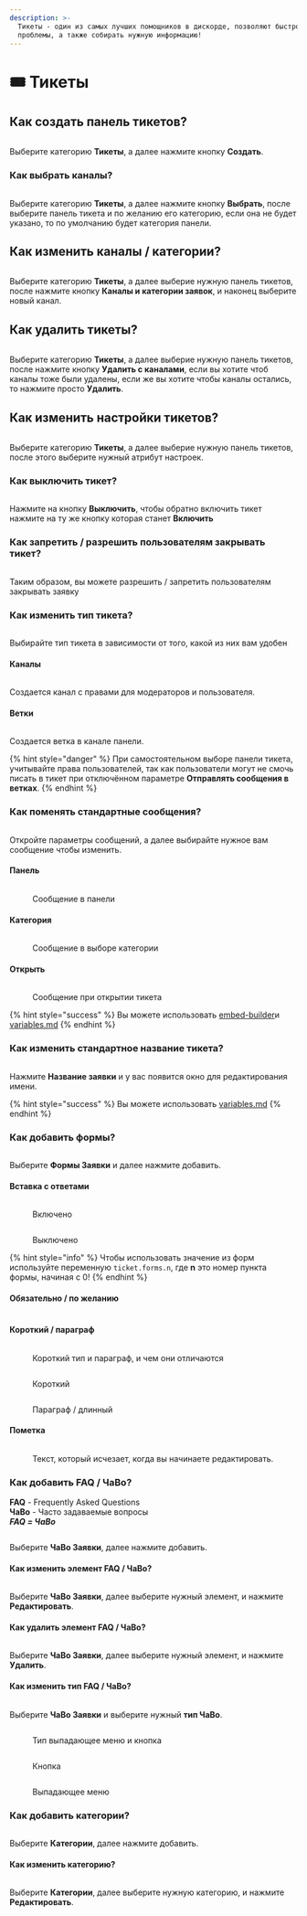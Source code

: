 ```yaml
---
description: >-
  Тикеты - один из самых лучших помощников в дискорде, позволяют быстро решать
  проблемы, а также собирать нужную информацию!
---
```


# 🎟️ Тикеты

## Как создать панель тикетов?

<figure><img src="../.gitbook/assets/Запись-2024-08-03-005435.gif" alt=""><figcaption></figcaption></figure>

Выберите категорию **Тикеты**, а далее нажмите кнопку **Создать**.

### Как выбрать каналы?

<figure><img src="../.gitbook/assets/Запись-2024-08-03-005859.gif" alt=""><figcaption></figcaption></figure>

Выберите категорию **Тикеты**, а далее нажмите кнопку **Выбрать**, после выберите панель тикета и по желанию его категорию, если она не будет указано, то по умолчанию будет категория панели.

## Как изменить каналы / категории?

<figure><img src="../.gitbook/assets/Запись 2024-08-31 140818_changed.gif" alt=""><figcaption></figcaption></figure>

Выберите категорию **Тикеты**, а далее выберие нужную панель тикетов, после нажмите кнопку **Каналы и категории заявок**, и наконец выберите новый канал.

## Как удалить тикеты?

<figure><img src="../.gitbook/assets/Запись-2024-08-03-012657 (1).gif" alt=""><figcaption></figcaption></figure>

Выберите категорию **Тикеты**, а далее выберие нужную панель тикетов, после нажмите кнопку **Удалить с каналами**, если вы хотите чтоб каналы тоже были удалены, если же вы хотите чтобы каналы остались, то нажмите просто **Удалить**.

## Как изменить настройки тикетов?

<figure><img src="../.gitbook/assets/Запись-2024-08-03-013101.gif" alt=""><figcaption></figcaption></figure>

Выберите категорию **Тикеты**, а далее выберие нужную панель тикетов, после этого выберите нужный атрибут настроек.

### Как выключить тикет?

<figure><img src="../.gitbook/assets/Запись-2024-08-03-013355.gif" alt=""><figcaption></figcaption></figure>

Нажмите на кнопку **Выключить**, чтобы обратно включить тикет нажмите на ту же кнопку которая станет **Включить**

### Как запретить / разрешить пользователям закрывать тикет?

<figure><img src="../.gitbook/assets/Запись 2024-08-06 151415.gif" alt=""><figcaption></figcaption></figure>

Таким образом, вы можете разрешить / запретить пользователям закрывать заявку

### Как изменить тип тикета?

<figure><img src="../.gitbook/assets/Запись-2024-08-03-014219.gif" alt=""><figcaption></figcaption></figure>

Выбирайте тип тикета в зависимости от того, какой из них вам удобен

#### Каналы

<figure><img src="../.gitbook/assets/image (6).png" alt=""><figcaption></figcaption></figure>

Создается канал с правами для модераторов и пользователя.

#### Ветки

<figure><img src="../.gitbook/assets/image (1) (1).png" alt=""><figcaption></figcaption></figure>

Создается ветка в канале панели.

{% hint style="danger" %}
При самостоятельном выборе панели тикета, учитывайте права пользователей, так как пользователи могут не смочь писать в тикет при отключённом параметре **Отправлять сообщения в ветках**.
{% endhint %}

### Как поменять стандартные сообщения?&#x20;

<figure><img src="../.gitbook/assets/Запись-2024-08-03-150036.gif" alt=""><figcaption></figcaption></figure>

Откройте параметры сообщений, а далее выбирайте нужное вам сообщение чтобы изменить.

#### Панель

<figure><img src="../.gitbook/assets/image (3) (1).png" alt=""><figcaption><p>Сообщение в панели</p></figcaption></figure>

#### Категория

<figure><img src="../.gitbook/assets/image (21).png" alt=""><figcaption><p>Сообщение в выборе категории</p></figcaption></figure>

#### Открыть

<figure><img src="../.gitbook/assets/image (22).png" alt=""><figcaption><p>Сообщение при открытии тикета</p></figcaption></figure>

{% hint style="success" %}
Вы можете использовать [embed-builder](embed-builder/ "mention")и [variables.md](embed-builder/variables.md "mention")
{% endhint %}

### Как изменить стандартное название тикета?

<figure><img src="../.gitbook/assets/Запись 2024-08-03 152033.gif" alt=""><figcaption></figcaption></figure>

Нажмите **Название заявки** и у вас появится окно для редактирования имени.

{% hint style="success" %}
Вы можете использовать [variables.md](embed-builder/variables.md "mention")
{% endhint %}

### Как добавить формы?

<figure><img src="../.gitbook/assets/Запись 2024-08-03 154018.gif" alt=""><figcaption></figcaption></figure>

Выберите **Формы Заявки** и далее нажмите добавить.

#### Вставка с ответами

<figure><img src="../.gitbook/assets/image (29).png" alt=""><figcaption><p>Включено</p></figcaption></figure>

<figure><img src="../.gitbook/assets/image (30).png" alt=""><figcaption><p>Выключено</p></figcaption></figure>

{% hint style="info" %}
Чтобы использовать значение из форм используйте переменную `ticket.forms.n`, где **n** это номер пункта формы, начиная с 0!
{% endhint %}

#### Обязательно / по желанию

<figure><img src="../.gitbook/assets/image (23).png" alt=""><figcaption></figcaption></figure>

#### Короткий / параграф

<figure><img src="../.gitbook/assets/image (24).png" alt=""><figcaption><p>Короткий тип и параграф, и чем они отличаются</p></figcaption></figure>

<figure><img src="../.gitbook/assets/image (25).png" alt=""><figcaption><p>Короткий</p></figcaption></figure>

<figure><img src="../.gitbook/assets/image (26).png" alt=""><figcaption><p>Параграф / длинный </p></figcaption></figure>

#### Пометка

<figure><img src="../.gitbook/assets/image (27).png" alt=""><figcaption><p>Текст, который исчезает, когда вы начинаете редактировать.</p></figcaption></figure>

### Как добавить FAQ / ЧаВо?

**FAQ** - Frequently Asked Questions\
**ЧаВо** - Часто задаваемые вопросы\
_**FAQ = ЧаВо**_

<figure><img src="../.gitbook/assets/Запись 2024-08-31 143325.gif" alt=""><figcaption></figcaption></figure>

Выберите **ЧаВо Заявки**, далее нажмите добавить.

#### Как изменить элемент FAQ / ЧаВо?

<figure><img src="../.gitbook/assets/Запись 2024-08-31 145117.gif" alt=""><figcaption></figcaption></figure>

Выберите **ЧаВо Заявки**, далее выберите нужный элемент, и нажмите **Редактировать**.

#### Как удалить элемент FAQ / ЧаВо?

<figure><img src="../.gitbook/assets/Запись 2024-08-31 145620.gif" alt=""><figcaption></figcaption></figure>

Выберите **ЧаВо Заявки**, далее выберите нужный элемент, и нажмите **Удалить**.

#### Как изменить тип FAQ / ЧаВо?

<figure><img src="../.gitbook/assets/Запись 2024-08-31 144300.gif" alt=""><figcaption></figcaption></figure>

Выберите **ЧаВо Заявки** и выберите нужный **тип ЧаВо**.

<figure><img src="../.gitbook/assets/image.png" alt=""><figcaption><p>Тип выпадающее меню и кнопка</p></figcaption></figure>

<figure><img src="../.gitbook/assets/image (2).png" alt=""><figcaption><p>Кнопка</p></figcaption></figure>

<figure><img src="../.gitbook/assets/image (4).png" alt=""><figcaption><p>Выпадающее меню</p></figcaption></figure>

### Как добавить категории?

<figure><img src="../.gitbook/assets/Запись 2024-08-31 150232.gif" alt=""><figcaption></figcaption></figure>

Выберите **Категории**, далее нажмите добавить.

#### Как изменить категорию?

<figure><img src="../.gitbook/assets/Запись 2024-08-31 150921.gif" alt=""><figcaption></figcaption></figure>

Выберите **Категории**, далее выберите нужную категорию, и нажмите **Редактировать**.
